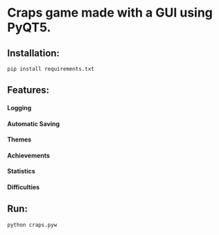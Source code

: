 # Craps game made with a GUI using PyQT5.

## Installation:
```pip install requirements.txt```

## Features:
#### Logging
#### Automatic Saving
#### Themes
#### Achievements
#### Statistics
#### Difficulties

## Run:
```python craps.pyw```

